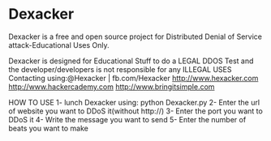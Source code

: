 Dexacker
========

Dexacker is a free and open source project for Distributed Denial of Service attack-Educational Uses Only.

Dexacker is designed for Educational Stuff to do a LEGAL DDOS Test and the developer/developers is not responsible for any ILLEGAL USES
Contacting using:@Hexacker | fb.com/Hexacker
http://www.hexacker.com
http://www.hackercademy.com
http://www.bringitsimple.com

HOW TO USE
1- lunch Dexacker using: python Dexacker.py
2- Enter the url of website you want to DDoS it(without http://)
3- Enter the port you want to DDoS it
4- Write the message you want to send
5- Enter the number of beats you want to make
